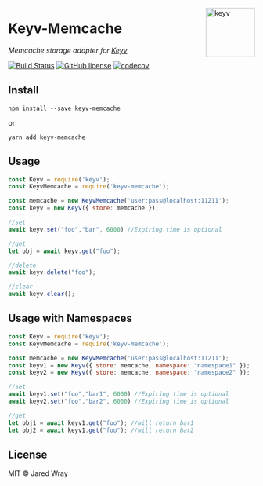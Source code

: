 [<img width="100" align="right" src="https://rawgit.com/lukechilds/keyv/master/media/logo.svg" alt="keyv">](https://github.com/jaredwray/keyv-memcache)

# Keyv-Memcache
_Memcache storage adapter for [Keyv](https://github.com/lukechilds/keyv)_


[![Build Status](https://travis-ci.org/jaredwray/keyv-memcache.svg?branch=master)](https://travis-ci.org/jaredwray/keyv-memcache)
[![GitHub license](https://img.shields.io/github/license/jaredwray/keyv-memcache)](https://github.com/jaredwray/keyv-memcache/blob/master/LICENSE)
[![codecov](https://codecov.io/gh/jaredwray/keyv-memcache/branch/master/graph/badge.svg)](https://codecov.io/gh/jaredwray/keyv-memcache)

## Install

```shell
npm install --save keyv-memcache
```
or 
```
yarn add keyv-memcache
```

## Usage

```js
const Keyv = require('keyv');
const KeyvMemcache = require('keyv-memcache');

const memcache = new KeyvMemcache('user:pass@localhost:11211');
const keyv = new Keyv({ store: memcache });

//set 
await keyv.set("foo","bar", 6000) //Expiring time is optional

//get
let obj = await keyv.get("foo");

//delete
await keyv.delete("foo");

//clear
await keyv.clear();

```

## Usage with Namespaces

```js
const Keyv = require('keyv');
const KeyvMemcache = require('keyv-memcache');

const memcache = new KeyvMemcache('user:pass@localhost:11211');
const keyv1 = new Keyv({ store: memcache, namespace: "namespace1" });
const keyv2 = new Keyv({ store: memcache, namespace: "namespace2" });

//set 
await keyv1.set("foo","bar1", 6000) //Expiring time is optional
await keyv2.set("foo","bar2", 6000) //Expiring time is optional

//get
let obj1 = await keyv1.get("foo"); //will return bar1
let obj2 = await keyv1.get("foo"); //will return bar2

```

## License

MIT © Jared Wray
